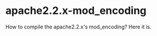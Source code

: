 apache2.2.x-mod_encoding
========================

How to compile the apache2.2.x's mod_encoding? Here it is.